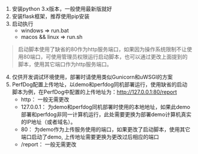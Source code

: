 1. 安装python 3.x版本，一般使用最新版就好
2. 安装flask框架，推荐使用pip安装
3. 启动执行
    + windows => run.bat
    + macos && linux => run.sh
> 启动脚本使用了缺省的80作为http服务端口，如果因为操作系统限制不让使用80端口，可使用管理员权限运行启动脚本，也可以通过更改上面提到的脚本，使用其它端口作为http服务端口。
4. 仅供开发调试环境使用，部署时请使用类似Gunicorn和uWSGI的方案
5. PerfDog配置上传地址，以demo和perfdog同机部署运行，使用缺省的启动脚本为例，在PerfDog中配置的上传地址为：http://127.0.0.1:80/report
    + http： 一般无需更改
    + 127.0.0.1： 为demo和perfdog同机部署时使用的本地地址，如果此demo部署和perfdog非同一计算机运行，此处需要更换为部署demo计算机真实的IP地址（或者域名）。
    + 80： 为demo作为上传服务使用的端口，如果更改了启动脚本，使用其它端口启动了demo, 上传地址需要更换为更改过后相应的端口
    + /report： 一般无需更改